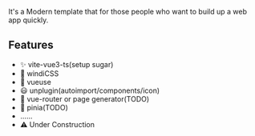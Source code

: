
It's a Modern template that for those people who want to build up a web app quickly.

## Features

- ✨ vite-vue3-ts(setup sugar)
- 💨 windiCSS
- 🔧 vueuse
- 😃 unplugin(autoimport/components/icon)
- 📖 vue-router or page generator(TODO)
- 🍍 pinia(TODO)
- ......
- ⚠️ Under Construction
